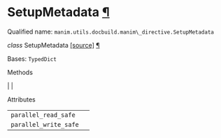 # SetupMetadata [¶](https://docs.manim.community/en/stable/reference/manim.utils.docbuild.manim_directive.SetupMetadata.html\#setupmetadata "Link to this heading")

Qualified name: `manim.utils.docbuild.manim\_directive.SetupMetadata`

_class_ SetupMetadata [\[source\]](https://docs.manim.community/en/stable/_modules/manim/utils/docbuild/manim_directive.html#SetupMetadata) [¶](https://docs.manim.community/en/stable/reference/manim.utils.docbuild.manim_directive.SetupMetadata.html#manim.utils.docbuild.manim_directive.SetupMetadata "Link to this definition")

Bases: `TypedDict`

Methods

|
|

Attributes

|     |     |
| --- | --- |
| `parallel_read_safe` |  |
| `parallel_write_safe` |  |